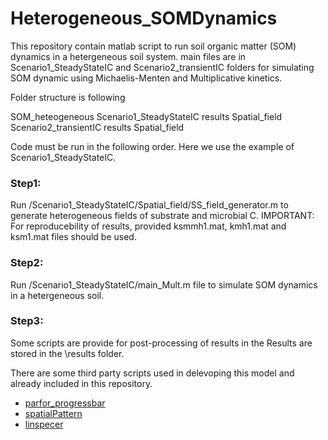 # Heterogeneous_SOMDynamics

This repository contain matlab script to run soil organic matter (SOM) dynamics in a hetergeneous soil system.
main files are in Scenario1_SteadyStateIC and Scenario2_transientIC folders for simulating SOM dynamic using Michaelis-Menten
and Multiplicative kinetics.

Folder structure is following

SOM_heteogeneous
    Scenario1_SteadyStateIC
        results
        Spatial_field
    Scenario2_transientIC
        results
        Spatial_field

Code must be run in the following order. Here we use the example of Scenario1_SteadyStateIC.
### Step1: 
Run /Scenario1_SteadyStateIC/Spatial_field/SS_field_generator.m to generate heterogeneous fields of substrate and microbial C.
IMPORTANT: For reproducebility of results, provided ksmmh1.mat, kmh1.mat and ksm1.mat files should be used.
### Step2:
Run /Scenario1_SteadyStateIC/main_Mult.m file to simulate SOM dynamics in a hetergeneous soil.
### Step3: 
Some scripts are provide for post-processing of results in the 
Results are stored in the \results folder. 



There are some third party scripts used in delevoping this model and already included in this repository.

* [parfor_progressbar](https://www.mathworks.com/matlabcentral/fileexchange/53773-parfor_progressbar)
* [spatialPattern](https://se.mathworks.com/matlabcentral/fileexchange/5091-generate-spatial-data)
* [linspecer]( https://se.mathworks.com/matlabcentral/fileexchange/42673-beautiful-and-distinguishable-line-colors-colormap)
